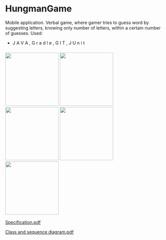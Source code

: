 # HungmanGame

Mobile application. Verbal game, where gamer tries to guess word by suggesting
letters, knowing only number of letters, within a certain number of guesses. Used: 
- J A V A , G r a d l e , G I T , J U n i t


###  <img src="https://user-images.githubusercontent.com/38626978/56587751-5be10a80-65e2-11e9-9f9f-1d00f6fd0583.png" width="170"> <img src="https://user-images.githubusercontent.com/38626978/56588116-0d803b80-65e3-11e9-91fe-de107ed4fdda.png" width="170"> <img src="https://user-images.githubusercontent.com/38626978/56589322-46211480-65e5-11e9-897f-32a98392d613.png" width="170"> <img src="https://user-images.githubusercontent.com/38626978/56587769-63a0af00-65e2-11e9-8809-cbb5f57a9773.png" width="170"> <img src="https://user-images.githubusercontent.com/38626978/56587772-67cccc80-65e2-11e9-8430-49a83978d583.png" width="170">

[Specification.pdf](https://drive.google.com/file/d/1uJ9FYOegWhP9r8OZpth_K7dNPnnAEM2N/view?usp=sharing)

[Class and sequence diagram.pdf](https://drive.google.com/file/d/1U-FQdxv2HEOZipZz9vd2UR6KXRdLL_yC/view?usp=sharing)


